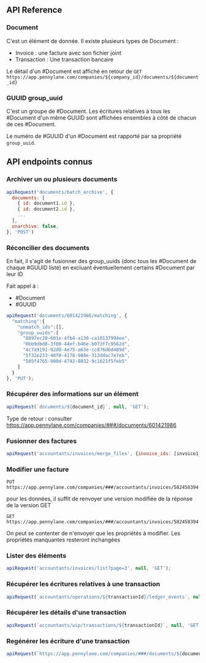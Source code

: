 ## API Reference

### Document

C'est un élément de donnée. Il existe plusieurs types de Document :

- Invoice : une facture avec son fichier joint
- Transaction : Une transaction bancaire

Le détail d'un #Document est affiché en retour de 
`GET https://app.pennylane.com/companies/${company_id}/documents/${document_id}`

### GUUID group_uuid

C'est un groupe de #Document. Les écritures relatives à tous les #Document d'un même GUUID sont affichées ensembles à côté de chacun de ces #Document.

Le numéro de #GUUID d'un #Document est rapporté par sa propriété `group_uuid`.

## API endpoints connus

### Archiver un ou plusieurs documents

```js
apiRequest('documents/batch_archive', {
  documents: [
    { id: document1.id },
    { id: document2.id },
    ...
  ],
  unarchive: false,
}, 'POST')
```

### Réconcilier des documents

En fait, il s'agit de fusionner des group_uuids (donc tous les #Document de chaque #GUUID listé) en excluant éventuellement certains #Document par leur ID

Fait appel à :
- #Document
- #GUUID

```js
apiRequest('documents/601421986/matching', {
  "matching":{
    "unmatch_ids":[],
    "group_uuids":[
      "8897ec20-601e-4fb4-a130-ca10137994ee", 
      "0bb9dbd8-3f00-44ef-b46e-b073f7c9562d",
      "4c7a9191-92d0-4e75-a63e-cc876d6d489d",
      "5f32e233-48f0-4178-988e-313d4ac7e7eb",
      "505f4765-900d-4742-8832-9c1621f5feb5"
    ]
  }
}, 'PUT');
```

### Récupérer des informations sur un élément

```js
apiRequest(`documents/${document_id}`, null, 'GET');
```

Type de retour : consulter https://app.pennylane.com/companies/###/documents/601421986


### Fusionner des factures

```js
apiRequest('accountants/invoices/merge_files', {invoice_ids: [invoice1_id, invoice2_id, ...]}, 'POST');
```

### Modifier une facture

`PUT https://app.pennylane.com/companies/###/accountants/invoices/582458394`

pour les données, il suffit de renvoyer une version modifiée de la réponse de la version GET

`GET https://app.pennylane.com/companies/###/accountants/invoices/582458394`

On peut se contenter de n'envoyer que les propriétés à modifier. Les propriétés manquantes resteront inchangées

### Lister des éléments

```js
apiRequest('accountants/invoices/list?page=3', null, 'GET');
```

### Récupérer les écritures relatives à une transaction

```js
apiRequest(`accountants/operations/${transactionId}/ledger_events`, null, 'GET');
```

### Récupérer les détails d'une transaction

```js
apiRequest(`accountants/wip/transactions/${transactionId}`, null, 'GET');
```

### Regénérer les écriture d'une transaction

```js
apiRequest(`https://app.pennylane.com/companies/###/documents/${documentId}/settle`, null, 'POST');
```
